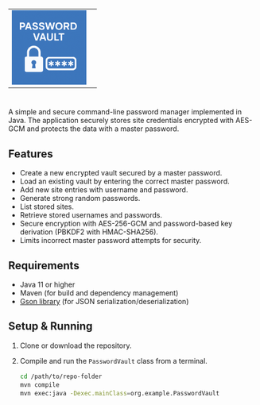 <div align="center">

<table>
  <tr>
    <td>
      <img src="Password Vault.png" alt="Password Vault" height="150" />
    </td>
    <td style="vertical-align: middle;">
      <h2 style="font-size: 0em; margin: 0;">Password Vault</h2>
    </td>
  </tr>
</table>

</div>

# 

A simple and secure command-line password manager implemented in Java. The application securely stores site credentials encrypted with AES-GCM and protects the data with a master password.

## Features

- Create a new encrypted vault secured by a master password.
- Load an existing vault by entering the correct master password.
- Add new site entries with username and password.
- Generate strong random passwords.
- List stored sites.
- Retrieve stored usernames and passwords.
- Secure encryption with AES-256-GCM and password-based key derivation (PBKDF2 with HMAC-SHA256).
- Limits incorrect master password attempts for security.

## Requirements

- Java 11 or higher
- Maven (for build and dependency management)
- [Gson library](https://github.com/google/gson) (for JSON serialization/deserialization)

## Setup & Running

1. Clone or download the repository.

2. Compile and run the `PasswordVault` class from a terminal.

   ```bash
   cd /path/to/repo-folder
   mvn compile
   mvn exec:java -Dexec.mainClass=org.example.PasswordVault
